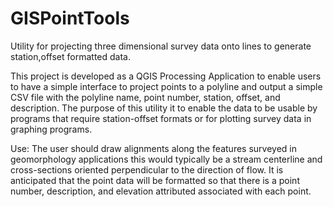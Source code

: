 # GISPointTools
Utility for projecting three dimensional survey data onto lines to generate station,offset formatted data.

This project is developed as a QGIS Processing Application to enable users to have a simple interface to project points to a polyline and output a simple CSV file with the polyline name, point number, station, offset, and description. The purpose of this utility it to enable the data to be usable by programs that require station-offset formats or for plotting survey data in graphing programs.

Use:
The user should draw alignments along the features surveyed in geomorphology applications this would typically be a stream centerline and cross-sections oriented perpendicular to the direction of flow. It is anticipated that the point data will be formatted so that there is a point number, description, and elevation attributed associated with each point.
